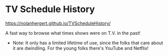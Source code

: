 # TV Schedule History
https://nolanhergert.github.io/TVScheduleHistory/

A fast way to browse what times shows were on T.V. in the past!
  * Note: It only has a limited lifetime of use, since the folks that care about it are dwindling. For the young folks there's YouTube and Netflix!
